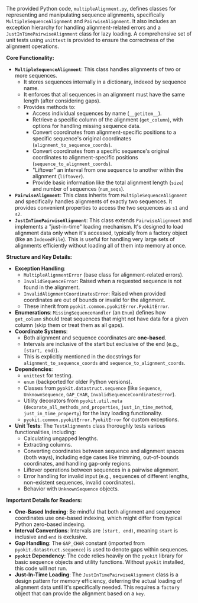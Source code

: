 The provided Python code, `multipleAlignment.py`, defines classes for representing and manipulating sequence alignments, specifically `MultipleSequenceAlignment` and `PairwiseAlignment`. It also includes an exception hierarchy for handling alignment-related errors and a `JustInTimePairwiseAlignment` class for lazy loading. A comprehensive set of unit tests using `unittest` is provided to ensure the correctness of the alignment operations.

**Core Functionality:**

*   **`MultipleSequenceAlignment`**: This class handles alignments of two or more sequences.
    *   It stores sequences internally in a dictionary, indexed by sequence name.
    *   It enforces that all sequences in an alignment must have the same length (after considering gaps).
    *   Provides methods to:
        *   Access individual sequences by name (`__getitem__`).
        *   Retrieve a specific column of the alignment (`get_column`), with options for handling missing sequence data.
        *   Convert coordinates from alignment-specific positions to a specific sequence's original coordinates (`alignment_to_sequence_coords`).
        *   Convert coordinates from a specific sequence's original coordinates to alignment-specific positions (`sequence_to_alignment_coords`).
        *   "Liftover" an interval from one sequence to another within the alignment (`liftover`).
        *   Provide basic information like the total alignment length (`size`) and number of sequences (`num_seqs`).
*   **`PairwiseAlignment`**: This class inherits from `MultipleSequenceAlignment` and specifically handles alignments of exactly two sequences. It provides convenient properties to access the two sequences as `s1` and `s2`.
*   **`JustInTimePairwiseAlignment`**: This class extends `PairwiseAlignment` and implements a "just-in-time" loading mechanism. It's designed to load alignment data only when it's accessed, typically from a factory object (like an `IndexedFile`). This is useful for handling very large sets of alignments efficiently without loading all of them into memory at once.

**Structure and Key Details:**

*   **Exception Handling**:
    *   `MultipleAlignmentError` (base class for alignment-related errors).
    *   `InvalidSequenceError`: Raised when a requested sequence is not found in the alignment.
    *   `InvalidAlignmentCoordinatesError`: Raised when provided coordinates are out of bounds or invalid for the alignment.
    *   These inherit from `pyokit.common.pyokitError.PyokitError`.
*   **Enumerations**: `MissingSequenceHandler` (an `Enum`) defines how `get_column` should treat sequences that might not have data for a given column (skip them or treat them as all gaps).
*   **Coordinate Systems**:
    *   Both alignment and sequence coordinates are **one-based**.
    *   Intervals are inclusive of the start but exclusive of the end (e.g., `[start, end)`).
    *   This is explicitly mentioned in the docstrings for `alignment_to_sequence_coords` and `sequence_to_alignment_coords`.
*   **Dependencies**:
    *   `unittest` for testing.
    *   `enum` (backported for older Python versions).
    *   Classes from `pyokit.datastruct.sequence` (like `Sequence`, `UnknownSequence`, `GAP_CHAR`, `InvalidSequenceCoordinatesError`).
    *   Utility decorators from `pyokit.util.meta` (`decorate_all_methods_and_properties`, `just_in_time_method`, `just_in_time_property`) for the lazy loading functionality.
    *   `pyokit.common.pyokitError.PyokitError` for custom exceptions.
*   **Unit Tests**: The `TestAlignments` class thoroughly tests various functionalities, including:
    *   Calculating ungapped lengths.
    *   Extracting columns.
    *   Converting coordinates between sequence and alignment spaces (both ways), including edge cases like trimming, out-of-bounds coordinates, and handling gap-only regions.
    *   Liftover operations between sequences in a pairwise alignment.
    *   Error handling for invalid input (e.g., sequences of different lengths, non-existent sequences, invalid coordinates).
    *   Behavior with `UnknownSequence` objects.

**Important Details for Readers:**

*   **One-Based Indexing**: Be mindful that both alignment and sequence coordinates use one-based indexing, which might differ from typical Python zero-based indexing.
*   **Interval Conventions**: Intervals are `[start, end)`, meaning `start` is inclusive and `end` is exclusive.
*   **Gap Handling**: The `GAP_CHAR` constant (imported from `pyokit.datastruct.sequence`) is used to denote gaps within sequences.
*   **`pyokit` Dependency**: The code relies heavily on the `pyokit` library for basic sequence objects and utility functions. Without `pyokit` installed, this code will not run.
*   **Just-In-Time Loading**: The `JustInTimePairwiseAlignment` class is a design pattern for memory efficiency, deferring the actual loading of alignment data until it's specifically needed. This requires a `factory` object that can provide the alignment based on a `key`.